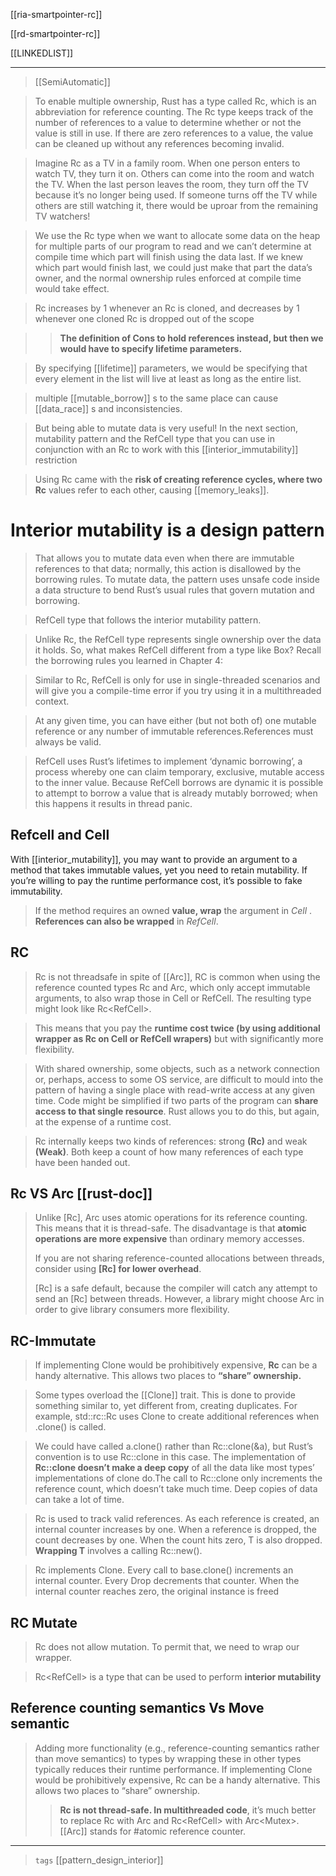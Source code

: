 
[[ria-smartpointer-rc]]

[[rd-smartpointer-rc]]

[[LINKEDLIST]]

---

> [[SemiAutomatic]]

> To enable multiple ownership, Rust has a type called Rc<T>, which is an abbreviation for reference counting. The Rc<T> type keeps track of the number of references to a value to determine whether or not the value is still in use. If there are zero references to a value, the value can be cleaned up without any references becoming invalid.

> Imagine Rc<T> as a TV in a family room. When one person enters to watch TV, they turn it on. Others can come into the room and watch the TV. When the last person leaves the room, they turn off the TV because it’s no longer being used. If someone turns off the TV while others are still watching it, there would be uproar from the remaining TV watchers!

> We use the Rc<T> type when we want to allocate some data on the heap for multiple parts of our program to read and we can’t determine at compile time which part will finish using the data last. If we knew which part would finish last, we could just make that part the data’s owner, and the normal ownership rules enforced at compile time would take effect.

> Rc increases by 1 whenever an Rc is cloned, and decreases by 1 whenever one cloned Rc is dropped out of the scope

>> **The definition of Cons to hold references instead, but then we would have to specify lifetime parameters.**

> By specifying [[lifetime]] parameters, we would be specifying that every element in the list will live at least as long as the entire list.

> multiple [[mutable_borrow]] s to the same place can cause [[data_race]] s and inconsistencies.

> But being able to mutate data is very useful! In the next section, mutability pattern and the RefCell<T> type that you can use in conjunction with an Rc<T> to work with this [[interior_immutability]] restriction

> Using Rc<T> came with the **risk of creating reference cycles, where two Rc<T>** values refer to each other, causing [[memory_leaks]].


# Interior mutability is a design pattern

> That allows you to mutate data even when there are immutable references to that data; normally, this action is disallowed by the borrowing rules. To mutate data, the pattern uses unsafe code inside a data structure to bend Rust’s usual rules that govern mutation and borrowing. 

> RefCell<T> type that follows the interior mutability pattern.

> Unlike Rc<T>, the RefCell<T> type represents single ownership over the data it holds. So, what makes RefCell<T> different from a type like Box<T>? Recall the borrowing rules you learned in Chapter 4:

> Similar to Rc<T>, RefCell<T> is only for use in single-threaded scenarios and will give you a compile-time error if you try using it in a multithreaded context.

> At any given time, you can have either (but not both of) one mutable reference or any number of immutable references.References must always be valid.

> RefCell<T> uses Rust’s lifetimes to implement ‘dynamic borrowing’, a process whereby one can claim temporary, exclusive, mutable access to the inner value.
> Because RefCell<T> borrows are dynamic it is possible to attempt to borrow a value that is already mutably borrowed; when this happens it results in thread panic.

## Refcell and Cell

With [[interior_mutability]], you may want to provide an argument to a method that takes immutable values, yet you need to retain mutability. If you’re willing to pay the runtime performance cost, it’s possible to fake immutability. 

> If the method requires an owned **value, wrap** the argument in *Cell<T>* . **References can also be wrapped** in *RefCell<T>*. 

## RC

> Rc is not threadsafe in spite of [[Arc]], RC is common when using the reference counted types Rc<T> and Arc<T>, which only accept immutable arguments, to also wrap those in Cell<T> or RefCell<T>. The resulting type might look like Rc<RefCell<T>>. 

> This means that you pay the **runtime cost twice (by using additional wrapper as Rc on Cell or RefCell wrapers)** but with significantly more flexibility.

> With shared ownership, some objects, such as a network connection or, perhaps, access to some OS service, are difficult to mould into the pattern of having a single place with read-write access at any given time. Code might be simplified if two parts of the program can **share access to that single resource**. Rust allows you to do this, but again, at the expense of a runtime cost.

> Rc internally keeps two kinds of references: strong **(Rc<T>)** and weak **(Weak<T>)**. Both keep a count of how many references of each type have been handed out.

## Rc VS Arc [[rust-doc]]

> Unlike [Rc<T>], Arc<T> uses atomic operations for its reference counting. This means that it is thread-safe. The disadvantage is that **atomic operations are more expensive** than ordinary memory accesses. 
> 
>If you are not sharing reference-counted allocations between threads, consider using **[Rc<T>] for lower overhead**.
>
>[Rc<T>] is a safe default, because the compiler will catch any attempt to send an [Rc<T>] between threads. However, a library might choose Arc<T> in order to give library consumers more flexibility.



## RC-Immutate
> If implementing Clone would be prohibitively expensive, **Rc<T>** can be a handy alternative. This allows two places to **“share” ownership.**

> Some types overload the [[Clone]] trait. This is done to provide something similar to, yet different from, creating duplicates. For example, std::rc::Rc<T> uses Clone to create additional references when .clone() is called.

> We could have called a.clone() rather than Rc::clone(&a), but Rust’s convention is to use Rc::clone in this case. The implementation of **Rc::clone doesn’t make a deep copy** of all the data like most types’ implementations of clone do.The call to Rc::clone only increments the reference count, which doesn’t take much time. Deep copies of data can take a lot of time.

> Rc is used to track valid references. As each reference is created, an internal counter increases by one. When a reference is dropped, the count decreases by one. When the count hits zero, T is also dropped. **Wrapping T** involves a calling Rc::new().

> Rc<T> implements Clone. Every call to base.clone() increments an internal counter. Every Drop decrements that counter. When the internal counter reaches zero, the original instance is freed


## RC Mutate

> Rc<T> does not allow mutation. To permit that, we need to wrap our wrapper.

> Rc<RefCell<T>> is a type that can be used to perform **interior mutability**

## Reference counting semantics Vs Move semantic

> Adding more functionality (e.g., reference-counting semantics rather than move semantics) to types by wrapping these in other types typically reduces their runtime performance.
> If implementing Clone would be prohibitively expensive, Rc<T> can be a handy alternative. This allows two places to “share” ownership.
> > **Rc<T> is not thread-safe. In multithreaded code**, it’s much better to replace Rc<T> with Arc<T> and Rc<RefCell<T>> with Arc<Mutex<T>>. [[Arc]] stands for #atomic reference counter.



---

> `tags` [[pattern_design_interior]]
